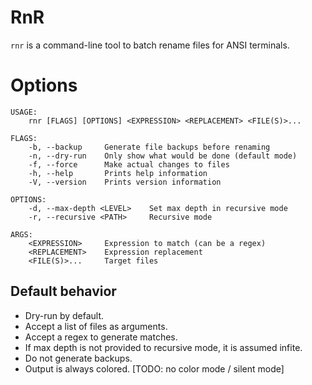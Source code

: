 # RnR
`rnr` is a command-line tool to batch rename files for ANSI terminals.

# Options
```
USAGE:
    rnr [FLAGS] [OPTIONS] <EXPRESSION> <REPLACEMENT> <FILE(S)>...

FLAGS:
    -b, --backup     Generate file backups before renaming
    -n, --dry-run    Only show what would be done (default mode)
    -f, --force      Make actual changes to files
    -h, --help       Prints help information
    -V, --version    Prints version information

OPTIONS:
    -d, --max-depth <LEVEL>    Set max depth in recursive mode
    -r, --recursive <PATH>     Recursive mode

ARGS:
    <EXPRESSION>     Expression to match (can be a regex)
    <REPLACEMENT>    Expression replacement
    <FILE(S)>...     Target files

```

## Default behavior
* Dry-run by default.
* Accept a list of files as arguments.
* Accept a regex to generate matches.
* If max depth is not provided to recursive mode, it is assumed infite.
* Do not generate backups.
* Output is always colored. [TODO: no color mode / silent mode]
